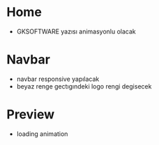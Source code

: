 # Home
- GKSOFTWARE yazısı animasyonlu olacak

# Navbar
- navbar responsive yapılacak
- beyaz renge gectıgındeki logo rengi degisecek

# Preview
- loading animation